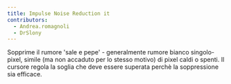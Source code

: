 ```yaml
---
title: Impulse Noise Reduction it
contributors:
  - Andrea.romagnoli
  - DrSlony
---
```


Sopprime il rumore 'sale e pepe' - generalmente rumore bianco
singolo-pixel, simile (ma non accaduto per lo stesso motivo) di pixel
caldi o spenti. Il cursore regola la soglia che deve essere superata
perchè la soppressione sia efficace.
